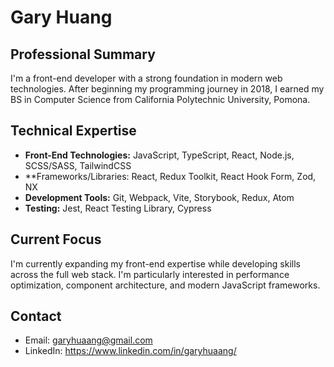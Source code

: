 # Gary Huang

## Professional Summary
I'm a front-end developer with a strong foundation in modern web technologies. After beginning my programming journey in 2018, I earned my BS in Computer Science from California Polytechnic University, Pomona.

## Technical Expertise
- **Front-End Technologies:** JavaScript, TypeScript, React, Node.js, SCSS/SASS, TailwindCSS
- **Frameworks/Libraries: React, Redux Toolkit, React Hook Form, Zod, NX
- **Development Tools:** Git, Webpack, Vite, Storybook, Redux, Atom
- **Testing:** Jest, React Testing Library, Cypress

## Current Focus
I'm currently expanding my front-end expertise while developing skills across the full web stack. I'm particularly interested in performance optimization, component architecture, and modern JavaScript frameworks.

## Contact
- Email: garyhuaang@gmail.com
- LinkedIn: https://www.linkedin.com/in/garyhuaang/

<!---
garyhuaang/garyhuaang is a ✨ special ✨ repository because its `README.md` (this file) appears on your GitHub profile.
You can click the Preview link to take a look at your changes.
--->
